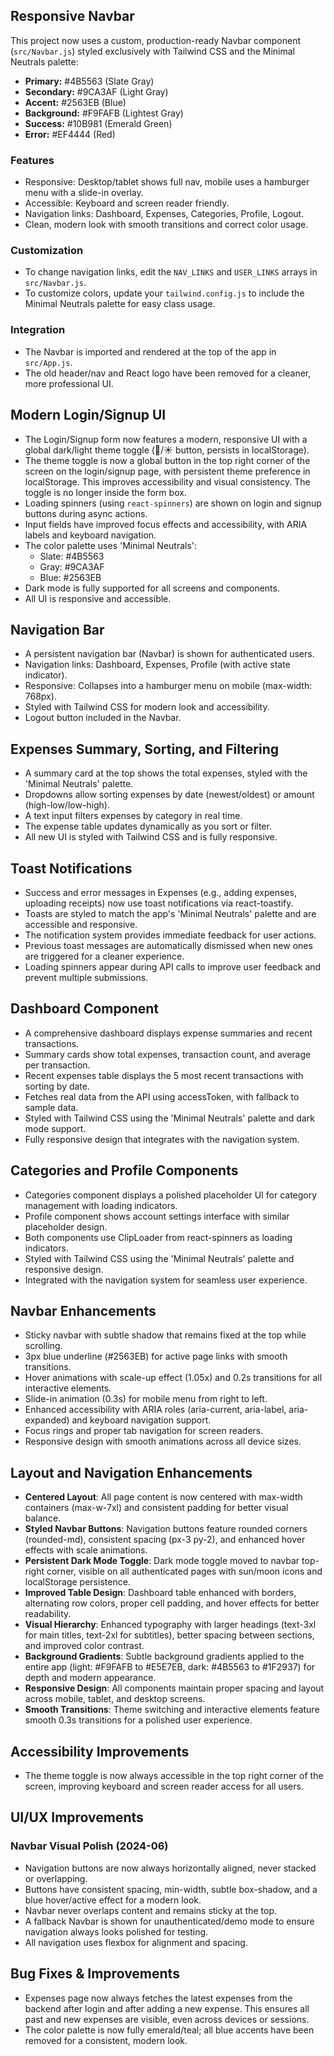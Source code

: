 ## Responsive Navbar

This project now uses a custom, production-ready Navbar component (`src/Navbar.js`) styled exclusively with Tailwind CSS and the Minimal Neutrals palette:

- **Primary:** #4B5563 (Slate Gray)
- **Secondary:** #9CA3AF (Light Gray)
- **Accent:** #2563EB (Blue)
- **Background:** #F9FAFB (Lightest Gray)
- **Success:** #10B981 (Emerald Green)
- **Error:** #EF4444 (Red)

### Features

- Responsive: Desktop/tablet shows full nav, mobile uses a hamburger menu with a slide-in overlay.
- Accessible: Keyboard and screen reader friendly.
- Navigation links: Dashboard, Expenses, Categories, Profile, Logout.
- Clean, modern look with smooth transitions and correct color usage.

### Customization

- To change navigation links, edit the `NAV_LINKS` and `USER_LINKS` arrays in `src/Navbar.js`.
- To customize colors, update your `tailwind.config.js` to include the Minimal Neutrals palette for easy class usage.

### Integration

- The Navbar is imported and rendered at the top of the app in `src/App.js`.
- The old header/nav and React logo have been removed for a cleaner, more professional UI.

## Modern Login/Signup UI

- The Login/Signup form now features a modern, responsive UI with a global dark/light theme toggle (🌙/☀️ button, persists in localStorage).
- The theme toggle is now a global button in the top right corner of the screen on the login/signup page, with persistent theme preference in localStorage. This improves accessibility and visual consistency. The toggle is no longer inside the form box.
- Loading spinners (using `react-spinners`) are shown on login and signup buttons during async actions.
- Input fields have improved focus effects and accessibility, with ARIA labels and keyboard navigation.
- The color palette uses 'Minimal Neutrals':
  - Slate: #4B5563
  - Gray: #9CA3AF
  - Blue: #2563EB
- Dark mode is fully supported for all screens and components.
- All UI is responsive and accessible.

## Navigation Bar

- A persistent navigation bar (Navbar) is shown for authenticated users.
- Navigation links: Dashboard, Expenses, Profile (with active state indicator).
- Responsive: Collapses into a hamburger menu on mobile (max-width: 768px).
- Styled with Tailwind CSS for modern look and accessibility.
- Logout button included in the Navbar.

## Expenses Summary, Sorting, and Filtering

- A summary card at the top shows the total expenses, styled with the 'Minimal Neutrals' palette.
- Dropdowns allow sorting expenses by date (newest/oldest) or amount (high-low/low-high).
- A text input filters expenses by category in real time.
- The expense table updates dynamically as you sort or filter.
- All new UI is styled with Tailwind CSS and is fully responsive.

## Toast Notifications

- Success and error messages in Expenses (e.g., adding expenses, uploading receipts) now use toast notifications via react-toastify.
- Toasts are styled to match the app's 'Minimal Neutrals' palette and are accessible and responsive.
- The notification system provides immediate feedback for user actions.
- Previous toast messages are automatically dismissed when new ones are triggered for a cleaner experience.
- Loading spinners appear during API calls to improve user feedback and prevent multiple submissions.

## Dashboard Component

- A comprehensive dashboard displays expense summaries and recent transactions.
- Summary cards show total expenses, transaction count, and average per transaction.
- Recent expenses table displays the 5 most recent transactions with sorting by date.
- Fetches real data from the API using accessToken, with fallback to sample data.
- Styled with Tailwind CSS using the 'Minimal Neutrals' palette and dark mode support.
- Fully responsive design that integrates with the navigation system.

## Categories and Profile Components

- Categories component displays a polished placeholder UI for category management with loading indicators.
- Profile component shows account settings interface with similar placeholder design.
- Both components use ClipLoader from react-spinners as loading indicators.
- Styled with Tailwind CSS using the 'Minimal Neutrals' palette and responsive design.
- Integrated with the navigation system for seamless user experience.

## Navbar Enhancements

- Sticky navbar with subtle shadow that remains fixed at the top while scrolling.
- 3px blue underline (#2563EB) for active page links with smooth transitions.
- Hover animations with scale-up effect (1.05x) and 0.2s transitions for all interactive elements.
- Slide-in animation (0.3s) for mobile menu from right to left.
- Enhanced accessibility with ARIA roles (aria-current, aria-label, aria-expanded) and keyboard navigation support.
- Focus rings and proper tab navigation for screen readers.
- Responsive design with smooth animations across all device sizes.

## Layout and Navigation Enhancements

- **Centered Layout**: All page content is now centered with max-width containers (max-w-7xl) and consistent padding for better visual balance.
- **Styled Navbar Buttons**: Navigation buttons feature rounded corners (rounded-md), consistent spacing (px-3 py-2), and enhanced hover effects with scale animations.
- **Persistent Dark Mode Toggle**: Dark mode toggle moved to navbar top-right corner, visible on all authenticated pages with sun/moon icons and localStorage persistence.
- **Improved Table Design**: Dashboard table enhanced with borders, alternating row colors, proper cell padding, and hover effects for better readability.
- **Visual Hierarchy**: Enhanced typography with larger headings (text-3xl for main titles, text-2xl for subtitles), better spacing between sections, and improved color contrast.
- **Background Gradients**: Subtle background gradients applied to the entire app (light: #F9FAFB to #E5E7EB, dark: #4B5563 to #1F2937) for depth and modern appearance.
- **Responsive Design**: All components maintain proper spacing and layout across mobile, tablet, and desktop screens.
- **Smooth Transitions**: Theme switching and interactive elements feature smooth 0.3s transitions for a polished user experience.

## Accessibility Improvements

- The theme toggle is now always accessible in the top right corner of the screen, improving keyboard and screen reader access for all users.

## UI/UX Improvements

### Navbar Visual Polish (2024-06)

- Navigation buttons are now always horizontally aligned, never stacked or overlapping.
- Buttons have consistent spacing, min-width, subtle box-shadow, and a blue hover/active effect for a modern look.
- Navbar never overlaps content and remains sticky at the top.
- A fallback Navbar is shown for unauthenticated/demo mode to ensure navigation always looks polished for testing.
- All navigation uses flexbox for alignment and spacing.

## Bug Fixes & Improvements

- Expenses page now always fetches the latest expenses from the backend after login and after adding a new expense. This ensures all past and new expenses are visible, even across devices or sessions.
- The color palette is now fully emerald/teal; all blue accents have been removed for a consistent, modern look.
